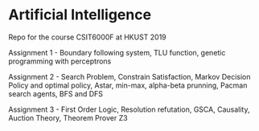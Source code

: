 # Artificial Intelligence
 

Repo for the course CSIT6000F at HKUST 2019

Assignment 1 - Boundary following system, TLU function, genetic programming with perceptrons 

Assignment 2 - Search Problem, Constrain Satisfaction, Markov Decision Policy and optimal policy, Astar, min-max, alpha-beta prunning, Pacman search agents, BFS and DFS 

Assignment 3 - First Order Logic, Resolution refutation, GSCA, Causality, Auction Theory, Theorem Prover Z3
